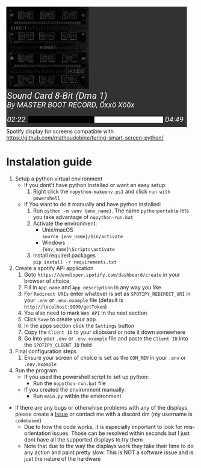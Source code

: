 ![Demonstration](demonstration.png)  
Spotify display for screens compatible with https://github.com/mathoudebine/turing-smart-screen-python/

# Instalation guide
1. Setup a python virtual environment  
    - If you dont't have python installed or want an easy setup:
        1. Right click the `nopython-makeenv.ps1` and click `run with powershell`  
    - If You want to do it manually and have python installed:  
        1. Run `python -m venv {env_name}`. The name `pythonportable` lets you take advantage of `nopython-run.bat`
        2. Activate the environment:
            - Unix/macOS  
            `source {env_name}/bin/activate`
            - Windows  
            `{env_name}\Scripts\activate`
        3. Install required packages  
        `pip install -r requirements.txt`
2. Create a spotify API application
    1. Goto `https://developer.spotify.com/dashboard/create` in your browser of choice
    2. Fill in `App name` and `App description` in any way you like
    3. For `Redirect URIs` enter whatever is set as `SPOTIPY_REDIRECT_URI` in your `.env` or `.env.example` file (default is `http://localhost:9099/getToken`)
    4. You also need to mark `Web API` in the next section
    5. Click `Save` to create your app
    6. In the apps section click the `Settings` button
    7. Copy the `Client ID` to your clipboard or note it down somewhere
    8. Go into your `.env` or `.env.example` file and paste the `Client ID` into the `SPOTIPY_CLIENT_ID` field
3. Final configuration steps
    1. Ensure your screen of choice is set as the `COM_REV` in your `.env` or `.env.example`
4. Run the program
    - If you used the powershell script to set up python:
        - Run the `nopython-run.bat` file
    - If you created the environment manually:
        - Run `main.py` within the environment
- If there are any bugs or otherwhise problems with any of the displays, please create a [Issue](https://ben.balter.com/2023/03/02/github-for-non-technical-roles/#issues) or contact me with a discord dm (my username is `codebased`)
    - Due to how the code works, it is especially important to look for mis-orientation issues. Those can be resolved within seconds but I just dont have all the supported displays to try them
    - Note that due to the way the displays work they take their time to do any action and paint pretty slow. This is NOT a software issue and is just the nature of the hardware